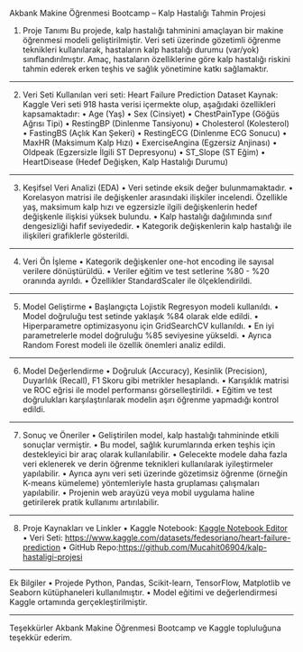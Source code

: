 Akbank Makine Öğrenmesi Bootcamp – Kalp Hastalığı Tahmin Projesi
1. Proje Tanımı
Bu projede, kalp hastalığı tahminini amaçlayan bir makine öğrenmesi modeli geliştirilmiştir. Veri seti üzerinde gözetimli öğrenme teknikleri kullanılarak, hastaların kalp hastalığı durumu (var/yok) sınıflandırılmıştır.
Amaç, hastaların özelliklerine göre kalp hastalığı riskini tahmin ederek erken teşhis ve sağlık yönetimine katkı sağlamaktır.
________________________________________
2. Veri Seti
Kullanılan veri seti: Heart Failure Prediction Dataset
Kaynak: Kaggle
Veri seti 918 hasta verisi içermekte olup, aşağıdaki özellikleri kapsamaktadır:
•	Age (Yaş)
•	Sex (Cinsiyet)
•	ChestPainType (Göğüs Ağrısı Tipi)
•	RestingBP (Dinlenme Tansiyonu)
•	Cholesterol (Kolesterol)
•	FastingBS (Açlık Kan Şekeri)
•	RestingECG (Dinlenme ECG Sonucu)
•	MaxHR (Maksimum Kalp Hızı)
•	ExerciseAngina (Egzersiz Anjinası)
•	Oldpeak (Egzersizle İlgili ST Depresyonu)
•	ST_Slope (ST Eğim)
•	HeartDisease (Hedef Değişken, Kalp Hastalığı Durumu)
________________________________________
3. Keşifsel Veri Analizi (EDA)
•	Veri setinde eksik değer bulunmamaktadır.
•	Korelasyon matrisi ile değişkenler arasındaki ilişkiler incelendi. Özellikle yaş, maksimum kalp hızı ve egzersizle ilgili değişkenlerin hedef değişkenle ilişkisi yüksek bulundu.
•	Kalp hastalığı dağılımında sınıf dengesizliği hafif seviyededir.
•	Kategorik değişkenlerin kalp hastalığı ile ilişkileri grafiklerle gösterildi.
________________________________________
4. Veri Ön İşleme
•	Kategorik değişkenler one-hot encoding ile sayısal verilere dönüştürüldü.
•	Veriler eğitim ve test setlerine %80 - %20 oranında ayrıldı.
•	Özellikler StandardScaler ile ölçeklendirildi.
________________________________________
5. Model Geliştirme
•	Başlangıçta Lojistik Regresyon modeli kullanıldı.
•	Model doğruluğu test setinde yaklaşık %84 olarak elde edildi.
•	Hiperparametre optimizasyonu için GridSearchCV kullanıldı.
•	En iyi parametrelerle model doğruluğu %85 seviyesine yükseldi.
•	Ayrıca Random Forest modeli ile özellik önemleri analiz edildi.
________________________________________
6. Model Değerlendirme
•	Doğruluk (Accuracy), Kesinlik (Precision), Duyarlılık (Recall), F1 Skoru gibi metrikler hesaplandı.
•	Karışıklık matrisi ve ROC eğrisi ile model performansı görselleştirildi.
•	Eğitim ve test doğrulukları karşılaştırılarak modelin aşırı öğrenme yapmadığı kontrol edildi.
________________________________________
7. Sonuç ve Öneriler
•	Geliştirilen model, kalp hastalığı tahmininde etkili sonuçlar vermiştir.
•	Bu model, sağlık kurumlarında erken teşhis için destekleyici bir araç olarak kullanılabilir.
•	Gelecekte modele daha fazla veri eklenerek ve derin öğrenme teknikleri kullanılarak iyileştirmeler yapılabilir.
•	Ayrıca aynı veri seti üzerinde gözetimsiz öğrenme (örneğin K-means kümeleme) yöntemleriyle hasta gruplaması çalışmaları yapılabilir.
•	Projenin web arayüzü veya mobil uygulama haline getirilerek pratik kullanımı artırılabilir.
________________________________________
8. Proje Kaynakları ve Linkler
•	Kaggle Notebook: [Kaggle Notebook Editor](https://www.kaggle.com/code/mcahitsarca/notebookdb23e98211/edit)
•	Veri Seti: https://www.kaggle.com/datasets/fedesoriano/heart-failure-prediction
•	GitHub Repo:https://github.com/Mucahit06904/kalp-hastaligi-projesi
________________________________________
Ek Bilgiler
•	Projede Python, Pandas, Scikit-learn, TensorFlow, Matplotlib ve Seaborn kütüphaneleri kullanılmıştır.
•	Model eğitimi ve değerlendirmesi Kaggle ortamında gerçekleştirilmiştir.
________________________________________
Teşekkürler
Akbank Makine Öğrenmesi Bootcamp ve Kaggle topluluğuna teşekkür ederim.

